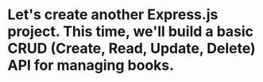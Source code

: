 # Let's create another Express.js project. This time, we'll build a basic CRUD (Create, Read, Update, Delete) API for managing books.